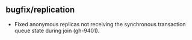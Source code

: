 ## bugfix/replication

* Fixed anonymous replicas not receiving the synchronous transaction queue state
  during join (gh-9401).
